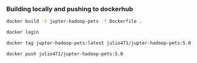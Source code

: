 ### Building locally and pushing to dockerhub

```bash
docker build -t jupter-hadoop-pets -f Dockerfile .

docker login

docker tag jupter-hadoop-pets:latest julio471/jupter-hadoop-pets:5.0

docker push julio471/jupter-hadoop-pets:5.0
```